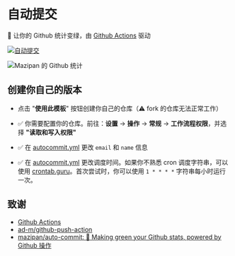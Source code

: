 # 自动提交

🌳 让你的 Github 统计变绿，由 [Github Actions](https://github.com/features/actions) 驱动

[![自动提交](https://github.com/mazipan/auto-commit/workflows/Auto%20commit/badge.svg)](https://github.com/mazipan/auto-commit/actions?query=workflow%3A%22Auto+commit%22)

![Mazipan 的 Github 统计](https://ghchart.rshah.org/mazipan)

## 创建你自己的版本

- 点击 "**使用此模板**" 按钮创建你自己的仓库（⚠️ fork 的仓库无法正常工作）

- ✅ 你需要配置你的仓库。前往：**设置** -> **操作** -> **常规** -> **工作流程权限**，并选择 **"读取和写入权限"**
- ✅ 在 [autocommit.yml](.github/workflows/autocommit.yml#L53) 更改 `email` 和 `name` 信息
- ✅ 在 [autocommit.yml](.github/workflows/autocommit.yml#L9) 更改调度时间。如果你不熟悉 cron 调度字符串，可以使用 [crontab.guru](https://crontab.guru/)。首次尝试时，你可以使用 `1 * * * *` 字符串每小时运行一次。

## 致谢

- [Github Actions](https://github.com/features/actions)
- [ad-m/github-push-action](https://github.com/ad-m/github-push-action)
- [mazipan/auto-commit: 🌳 Making green your Github stats, powered by Github 操作](https://github.com/mazipan/auto-commit)